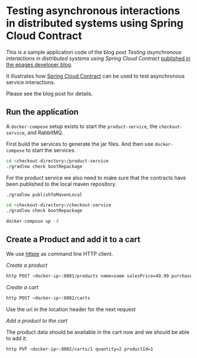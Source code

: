 # Testing asynchronous interactions in distributed systems using Spring Cloud Contract

This is a sample application code of the blog post _Testing asynchronous interactions in distributed systems using Spring Cloud Contract_ [published in the epages developer blog](https://developer.epages.com/blog/2017/01/17/how-to-test-eventbased-services-using-contracts.html?utm_content=buffer5545b&utm_medium=social&utm_source=twitter.com&utm_campaign=buffer).

It illustrates how [Spring Cloud Contract](https://cloud.spring.io/spring-cloud-contract/) can be used to test asynchronous service interactions.

Please see the blog post for details.

## Run the application

A `docker-compose` setup exists to start the `product-service`, the `checkout-service`, and RabbitMQ.

First build the services to generate the jar files. And then use `docker-compose` to start the services.

```bash
cd <checkout-directory>/product-service
./gradlew check bootRepackage
```

For the product service we also need to make sure that the contracts have been published to the local maven repository.

```bash
./gradlew publishToMavenLocal
```

```bash
cd <checkout-directory>/checkout-service
./gradlew check bootRepackage
```

```bash
docker-compose up -d
```

## Create a Product and add it to a cart

We use [httpie](https://github.com/jkbrzt/httpie) as command line HTTP client.

*Create a product*

```bash
http POST <docker-ip>:8081/products name=some salesPrice=49.99 purchasePrice=39.99
```

*Create a cart*

```bash
http POST <docker-ip>:8082/carts
```
Use the uri in the location header for the next request

*Add a product to the cart*

The product data should be available in the cart now and we should be able to add it.
```bash
http PUT <docker-ip>:8082/carts/1 quantity=2 productId=1
```
